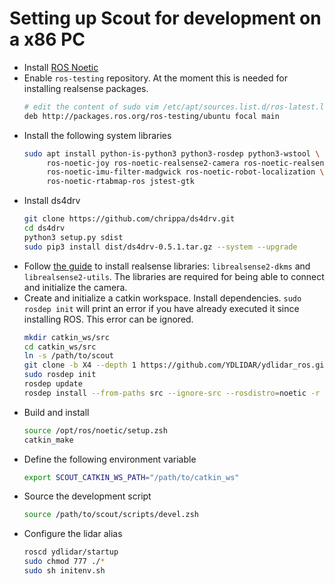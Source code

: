 # Setting up Scout for development on a x86 PC

- Install [ROS Noetic](http://wiki.ros.org/noetic/Installation)
- Enable `ros-testing` repository. At the moment this is needed for installing
  realsense packages.
  ```bash
  # edit the content of sudo vim /etc/apt/sources.list.d/ros-latest.list
  deb http://packages.ros.org/ros-testing/ubuntu focal main
  ```
- Install the following system libraries
  ```bash
  sudo apt install python-is-python3 python3-rosdep python3-wstool \
       ros-noetic-joy ros-noetic-realsense2-camera ros-noetic-realsense2-description \
       ros-noetic-imu-filter-madgwick ros-noetic-robot-localization \
       ros-noetic-rtabmap-ros jstest-gtk
  ```
- Install ds4drv
  ```bash
  git clone https://github.com/chrippa/ds4drv.git
  cd ds4drv
  python3 setup.py sdist
  sudo pip3 install dist/ds4drv-0.5.1.tar.gz --system --upgrade
  ```
- Follow [the guide](https://github.com/IntelRealSense/librealsense/blob/development/doc/distribution_linux.md) to install realsense libraries: `librealsense2-dkms` and `librealsense2-utils`. The libraries are required for being able to connect and initialize the camera.
- Create and initialize a catkin workspace. Install dependencies. `sudo rosdep init` will print an error if you have already executed it since installing ROS. This error can be ignored.
  ```bash
  mkdir catkin_ws/src
  cd catkin_ws/src
  ln -s /path/to/scout
  git clone -b X4 --depth 1 https://github.com/YDLIDAR/ydlidar_ros.git
  sudo rosdep init
  rosdep update
  rosdep install --from-paths src --ignore-src --rosdistro=noetic -r -y
  ```
- Build and install
  ```bash
  source /opt/ros/noetic/setup.zsh
  catkin_make
  ```
- Define the following environment variable
  ```bash
  export SCOUT_CATKIN_WS_PATH="/path/to/catkin_ws"
  ```
- Source the development script
  ```bash
  source /path/to/scout/scripts/devel.zsh
  ```
- Configure the lidar alias
  ```bash
  roscd ydlidar/startup
  sudo chmod 777 ./*
  sudo sh initenv.sh
  ```
